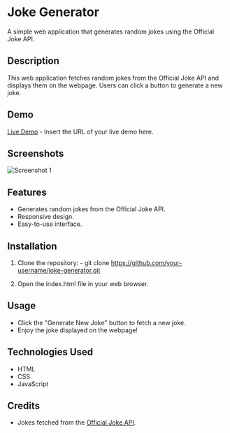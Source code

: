 # Joke Generator

A simple web application that generates random jokes using the Official Joke API.

## Description

This web application fetches random jokes from the Official Joke API and displays them on the webpage. Users can click a button to generate a new joke.

## Demo

[Live Demo]( https://mirdanish6594.github.io/Jokes-generator/) - Insert the URL of your live demo here.

## Screenshots

![Screenshot 1](screenshot1.png)

## Features

- Generates random jokes from the Official Joke API.
- Responsive design.
- Easy-to-use interface.

## Installation

1. Clone the repository: - git clone https://github.com/your-username/joke-generator.git

2. Open the index.html file in your web browser.

## Usage

- Click the "Generate New Joke" button to fetch a new joke.
- Enjoy the joke displayed on the webpage!

## Technologies Used

- HTML
- CSS
- JavaScript

## Credits

- Jokes fetched from the [Official Joke API](https://official-joke-api.appspot.com/).

